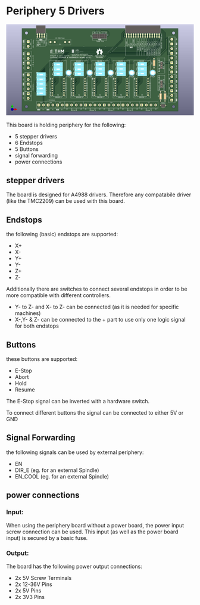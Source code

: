 # Periphery 5 Drivers

![periphery_5_drivers](periphery_5_drivers.png)

This board is holding periphery for the following:
- 5 stepper drivers
- 6 Endstops
- 5 Buttons
- signal forwarding
- power connections

## stepper drivers

The board is designed for A4988 drivers. 
Therefore any compatabile driver (like the TMC2209) can be used with this board.

## Endstops

the following (basic) endstops are supported:
- X+
- X-
- Y+
- Y-
- Z+
- Z-

Additionally there are switches to connect several endstops in order to be more compatible with different controllers.

- Y- to Z- and X- to Z- can be connected (as it is needed for specific machines)
- X-,Y- & Z- can be connected to the + part to use only one logic signal for both endstops

## Buttons

these buttons are supported:
- E-Stop
- Abort
- Hold
- Resume

The E-Stop signal can be inverted with a hardware switch.

To connect different buttons the signal can be connected to either 5V or GND

## Signal Forwarding

the following signals can be used by external periphery:
- EN
- DIR_E (eg. for an external Spindle)
- EN_COOL (eg. for an external Spindle)

## power connections

### Input: 
When using the periphery board without a power board, the power input screw connection can be used.
This input (as well as the power board input) is secured by a basic fuse.

### Output:
The board has the following power output connections:
- 2x 5V Screw Terminals
- 2x 12-36V Pins
- 2x 5V Pins
- 2x 3V3 Pins